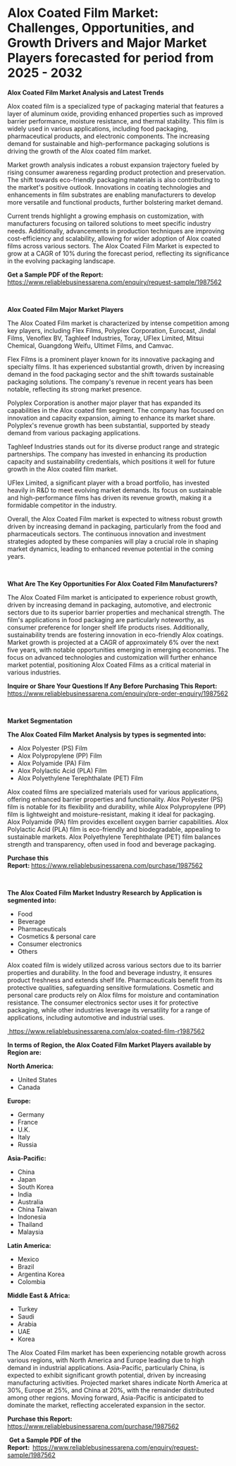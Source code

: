 <p><h1>Alox Coated Film Market: Challenges, Opportunities, and Growth Drivers and Major Market Players forecasted for period from 2025 - 2032</h1></p><p><strong>Alox Coated Film Market Analysis and Latest Trends</strong></p>
<p><p>Alox coated film is a specialized type of packaging material that features a layer of aluminum oxide, providing enhanced properties such as improved barrier performance, moisture resistance, and thermal stability. This film is widely used in various applications, including food packaging, pharmaceutical products, and electronic components. The increasing demand for sustainable and high-performance packaging solutions is driving the growth of the Alox coated film market.</p><p>Market growth analysis indicates a robust expansion trajectory fueled by rising consumer awareness regarding product protection and preservation. The shift towards eco-friendly packaging materials is also contributing to the market's positive outlook. Innovations in coating technologies and enhancements in film substrates are enabling manufacturers to develop more versatile and functional products, further bolstering market demand.</p><p>Current trends highlight a growing emphasis on customization, with manufacturers focusing on tailored solutions to meet specific industry needs. Additionally, advancements in production techniques are improving cost-efficiency and scalability, allowing for wider adoption of Alox coated films across various sectors. The Alox Coated Film Market is expected to grow at a CAGR of 10% during the forecast period, reflecting its significance in the evolving packaging landscape.</p></p>
<p><strong>Get a Sample PDF of the Report:&nbsp;</strong> <a href="https://www.reliablebusinessarena.com/enquiry/request-sample/1987562?utm_campaign=3601&utm_medium=2&utm_source=Github&utm_content=ia&utm_term=19042025&utm_id=alox-coated-film">https://www.reliablebusinessarena.com/enquiry/request-sample/1987562</a></p>
<p>&nbsp;</p>
<p><strong>Alox Coated Film Major Market Players</strong></p>
<p><p>The Alox Coated Film market is characterized by intense competition among key players, including Flex Films, Polyplex Corporation, Eurocast, Jindal Films, Venoflex BV, Taghleef Industries, Toray, UFlex Limited, Mitsui Chemical, Guangdong Weifu, Ultimet Films, and Camvac. </p><p>Flex Films is a prominent player known for its innovative packaging and specialty films. It has experienced substantial growth, driven by increasing demand in the food packaging sector and the shift towards sustainable packaging solutions. The company's revenue in recent years has been notable, reflecting its strong market presence.</p><p>Polyplex Corporation is another major player that has expanded its capabilities in the Alox coated film segment. The company has focused on innovation and capacity expansion, aiming to enhance its market share. Polyplex's revenue growth has been substantial, supported by steady demand from various packaging applications.</p><p>Taghleef Industries stands out for its diverse product range and strategic partnerships. The company has invested in enhancing its production capacity and sustainability credentials, which positions it well for future growth in the Alox coated film market.</p><p>UFlex Limited, a significant player with a broad portfolio, has invested heavily in R&D to meet evolving market demands. Its focus on sustainable and high-performance films has driven its revenue growth, making it a formidable competitor in the industry.</p><p>Overall, the Alox Coated Film market is expected to witness robust growth driven by increasing demand in packaging, particularly from the food and pharmaceuticals sectors. The continuous innovation and investment strategies adopted by these companies will play a crucial role in shaping market dynamics, leading to enhanced revenue potential in the coming years.</p></p>
<p>&nbsp;</p>
<p><strong>What Are The Key Opportunities For Alox Coated Film Manufacturers?</strong></p>
<p><p>The Alox Coated Film market is anticipated to experience robust growth, driven by increasing demand in packaging, automotive, and electronic sectors due to its superior barrier properties and mechanical strength. The film's applications in food packaging are particularly noteworthy, as consumer preference for longer shelf life products rises. Additionally, sustainability trends are fostering innovation in eco-friendly Alox coatings. Market growth is projected at a CAGR of approximately 6% over the next five years, with notable opportunities emerging in emerging economies. The focus on advanced technologies and customization will further enhance market potential, positioning Alox Coated Films as a critical material in various industries.</p></p>
<p><strong>Inquire or Share Your Questions If Any Before Purchasing This Report:</strong> <a href="https://www.reliablebusinessarena.com/enquiry/pre-order-enquiry/1987562?utm_campaign=3601&utm_medium=2&utm_source=Github&utm_content=ia&utm_term=19042025&utm_id=alox-coated-film">https://www.reliablebusinessarena.com/enquiry/pre-order-enquiry/1987562</a></p>
<p>&nbsp;</p>
<p><strong>Market Segmentation</strong></p>
<p><strong>The Alox Coated Film Market Analysis by types is segmented into:</strong></p>
<p><ul><li>Alox Polyester (PS) Film</li><li>Alox Polypropylene (PP) Film</li><li>Alox Polyamide (PA) Film</li><li>Alox Polylactic Acid (PLA) Film</li><li>Alox Polyethylene Terephthalate (PET) Film</li></ul></p>
<p><p>Alox coated films are specialized materials used for various applications, offering enhanced barrier properties and functionality. Alox Polyester (PS) film is notable for its flexibility and durability, while Alox Polypropylene (PP) film is lightweight and moisture-resistant, making it ideal for packaging. Alox Polyamide (PA) film provides excellent oxygen barrier capabilities. Alox Polylactic Acid (PLA) film is eco-friendly and biodegradable, appealing to sustainable markets. Alox Polyethylene Terephthalate (PET) film balances strength and transparency, often used in food and beverage packaging.</p></p>
<p><strong>Purchase this Report:&nbsp;</strong><a href="https://www.reliablebusinessarena.com/purchase/1987562?utm_campaign=3601&utm_medium=2&utm_source=Github&utm_content=ia&utm_term=19042025&utm_id=alox-coated-film">https://www.reliablebusinessarena.com/purchase/1987562</a></p>
<p>&nbsp;</p>
<p><strong>The Alox Coated Film Market Industry Research by Application is segmented into:</strong></p>
<p><ul><li>Food</li><li>Beverage</li><li>Pharmaceuticals</li><li>Cosmetics & personal care</li><li>Consumer electronics</li><li>Others</li></ul></p>
<p><p>Alox coated film is widely utilized across various sectors due to its barrier properties and durability. In the food and beverage industry, it ensures product freshness and extends shelf life. Pharmaceuticals benefit from its protective qualities, safeguarding sensitive formulations. Cosmetic and personal care products rely on Alox films for moisture and contamination resistance. The consumer electronics sector uses it for protective packaging, while other industries leverage its versatility for a range of applications, including automotive and industrial uses.</p></p>
<p><a href="https://www.reliablebusinessarena.com/alox-coated-film-r1987562?utm_campaign=3601&utm_medium=2&utm_source=Github&utm_content=ia&utm_term=19042025&utm_id=alox-coated-film">&nbsp;https://www.reliablebusinessarena.com/alox-coated-film-r1987562</a></p>
<p><strong>In terms of Region, the Alox Coated Film Market Players available by Region are:</strong></p>
<p>
    <p> <strong> North America: </strong>
        <ul>
            <li>United States</li>
            <li>Canada</li>
        </ul>
        </p> 
    <p> <strong> Europe: </strong>
        <ul>
            <li>Germany</li>
            <li>France</li>
            <li>U.K.</li>
            <li>Italy</li>
            <li>Russia</li>
        </ul>
        </p> 
    <p> <strong> Asia-Pacific: </strong>
        <ul>
            <li>China</li>
            <li>Japan</li>
            <li>South Korea</li>
            <li>India</li>
            <li>Australia</li>
            <li>China Taiwan</li>
            <li>Indonesia</li>
            <li>Thailand</li>
            <li>Malaysia</li>
        </ul>
        </p> 
    <p> <strong> Latin America: </strong>
        <ul>
            <li>Mexico</li>
            <li>Brazil</li>
            <li>Argentina Korea</li>
            <li>Colombia</li>
        </ul>
        </p> 
    <p> <strong> Middle East & Africa: </strong>
        <ul>
            <li>Turkey</li>
            <li>Saudi</li>
            <li>Arabia</li>
            <li>UAE</li>
            <li>Korea</li>
        </ul>
    </p>
    </p>
<p><p>The Alox Coated Film market has been experiencing notable growth across various regions, with North America and Europe leading due to high demand in industrial applications. Asia-Pacific, particularly China, is expected to exhibit significant growth potential, driven by increasing manufacturing activities. Projected market shares indicate North America at 30%, Europe at 25%, and China at 20%, with the remainder distributed among other regions. Moving forward, Asia-Pacific is anticipated to dominate the market, reflecting accelerated expansion in the sector.</p></p>
<p><strong>Purchase this Report: </strong><a href="https://www.reliablebusinessarena.com/purchase/1987562?utm_campaign=3601&utm_medium=2&utm_source=Github&utm_content=ia&utm_term=19042025&utm_id=alox-coated-film">https://www.reliablebusinessarena.com/purchase/1987562</a></p>
<p>&nbsp;<strong>Get a Sample PDF of the Report:&nbsp;&nbsp;</strong><a href="https://www.reliablebusinessarena.com/enquiry/request-sample/1987562?utm_campaign=3601&utm_medium=2&utm_source=Github&utm_content=ia&utm_term=19042025&utm_id=alox-coated-film">https://www.reliablebusinessarena.com/enquiry/request-sample/1987562</a></p>
<p><strong></strong></p>
<p><p></p><p></p><p></p></p>